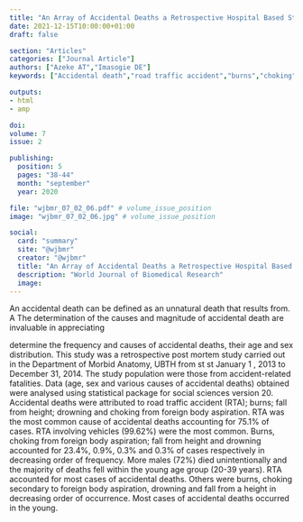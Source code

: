 ```yaml
---
title: "An Array of Accidental Deaths a Retrospective Hospital Based Study"
date: 2021-12-15T10:00:00+01:00
draft: false

section: "Articles"
categories: ["Journal Article"]
authors: ["Azeke AT","Imasogie DE"]
keywords: ["Accidental death","road traffic accident","burns","choking","drowning"]

outputs: 
- html
- amp

doi:
volume: 7
issue: 2

publishing:
  position: 5
  pages: "38-44"
  month: "september"
  year: 2020

file: "wjbmr_07_02_06.pdf" # volume_issue_position
image: "wjbmr_07_02_06.jpg" # volume_issue_position

social:
  card: "summary"
  site: "@wjbmr"
  creator: "@wjbmr"
  title: "An Array of Accidental Deaths a Retrospective Hospital Based Study"
  description: "World Journal of Biomedical Research"
  image:
---
```

An accidental death can be defined as an unnatural death that results from. A
The determination of the causes and magnitude of
accidental death are invaluable in appreciating

determine the frequency and causes of accidental deaths, their age and sex distribution. This study was
a retrospective post mortem study carried out in the Department of Morbid Anatomy, UBTH from
st st January 1 , 2013 to December 31, 2014. The study population were those from accident-related
fatalities. Data (age, sex and various causes of accidental deaths) obtained were analysed using
statistical package for social sciences version 20. Accidental deaths were attributed to road traffic
accident (RTA); burns; fall from height; drowning and choking from foreign body aspiration. RTA was
the most common cause of accidental deaths accounting for 75.1% of cases. RTA involving vehicles
(99.62%) were the most common. Burns, choking from foreign body aspiration; fall from height and
drowning accounted for 23.4%, 0.9%, 0.3% and 0.3% of cases respectively in decreasing order of
frequency. More males (72%) died unintentionally and the majority of deaths fell within the young age
group (20-39 years). RTA accounted for most cases of accidental deaths. Others were burns, choking
secondary to foreign body aspiration, drowning and fall from a height in decreasing order of
occurrence. Most cases of accidental deaths occurred in the young.
